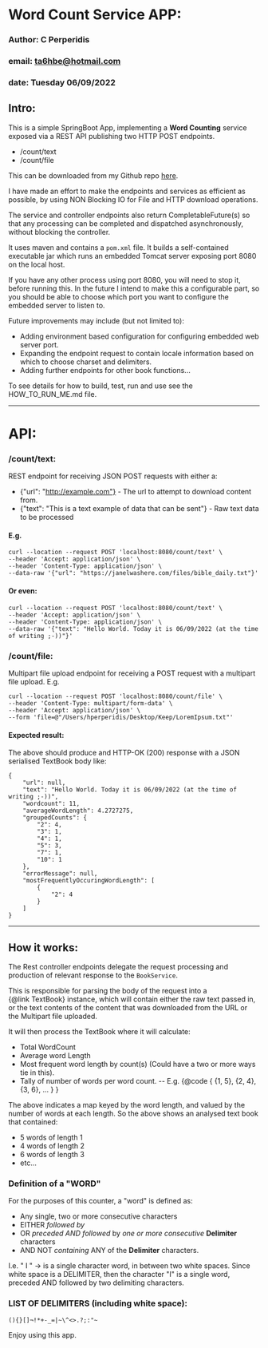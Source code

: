 # Word Count Service APP:
### Author: C Perperidis
### email: ta6hbe@hotmail.com
### date: Tuesday 06/09/2022

## Intro:
This is a simple SpringBoot App, implementing a **Word Counting** service exposed via a 
REST API publishing two HTTP POST endpoints.
- /count/text
- /count/file

This can be downloaded from my Github repo [here](https://github.com/ta6hbe/wordcounter).

I have made an effort to make the endpoints and services as efficient as possible, by 
using NON Blocking IO for File and HTTP download operations.

The service and controller endpoints also return CompletableFuture(s) so that any processing
can be completed and dispatched asynchronously, without blocking the controller.

It uses maven and contains a `pom.xml` file. It builds a self-contained executable
jar which runs an embedded Tomcat server exposing port 8080 on the local host.

If you have any other process using port 8080, you will need to stop it, before
running this. In the future I intend to make this a configurable part, so you should
be able to choose which port you want to configure the embedded server to listen to.

Future improvements may include (but not limited to):
- Adding environment based configuration for configuring embedded web server port.
- Expanding the endpoint request to contain locale information based on which to choose charset and delimiters.
- Adding further endpoints for other book functions... 

To see details for how to build, test, run and use see the HOW_TO_RUN_ME.md file.

---------------

# API:
### /count/text:

REST endpoint for receiving JSON POST requests with either a:
- {"url": "http://example.com"} - The url to attempt to download content from.
- {"text": "This is a text example of data that can be sent"} - Raw text data to be processed

#### E.g.

```
curl --location --request POST 'localhost:8080/count/text' \
--header 'Accept: application/json' \
--header 'Content-Type: application/json' \
--data-raw '{"url": "https://janelwashere.com/files/bible_daily.txt"}'
```

#### Or even:
```
curl --location --request POST 'localhost:8080/count/text' \
--header 'Accept: application/json' \
--header 'Content-Type: application/json' \
--data-raw '{"text": "Hello World. Today it is 06/09/2022 (at the time of writing ;-))"}'

```

### /count/file:
Multipart file upload endpoint for receiving a POST request with a multipart file upload.
E.g.
```
curl --location --request POST 'localhost:8080/count/file' \
--header 'Content-Type: multipart/form-data' \
--header 'Accept: application/json' \
--form 'file=@"/Users/hperperidis/Desktop/Keep/LoremIpsum.txt"'
```

#### Expected result:

The above should produce and HTTP-OK (200) response with a JSON serialised TextBook body like:
```
{
    "url": null,
    "text": "Hello World. Today it is 06/09/2022 (at the time of writing ;-))",
    "wordcount": 11,
    "averageWordLength": 4.2727275,
    "groupedCounts": {
        "2": 4,
        "3": 1,
        "4": 1,
        "5": 3,
        "7": 1,
        "10": 1
    },
    "errorMessage": null,
    "mostFrequentlyOccuringWordLength": [
        {
            "2": 4
        }
    ]
}
```

----------

## How it works:

The Rest controller endpoints delegate the request processing and production of
relevant response to the `BookService`.

This is responsible for parsing the body of the request into a  
{@link TextBook} instance, 
which will contain either the raw text passed in, or the text contents of the 
content that was downloaded from the URL or the Multipart file uploaded.

It will then process the TextBook where it will calculate:
- Total WordCount
- Average word Length
- Most frequent word length by count(s) (Could have a two or more ways tie in this).
- Tally of number of words per word count.
  -- E.g.
  {@code
  {
  {1, 5},
  {2, 4},
  {3, 6},
  ...
  }
  }

The above indicates a map keyed by the word length, and valued by the number of words at each length.
So the above shows an analysed text book that contained:
- 5 words of length 1
- 4 words of length 2
- 6 words of length 3
- etc...

### Definition of a "WORD"
For the purposes of this counter, a "word" is defined as:

- Any single, two or more consecutive characters 
- EITHER _followed by_ 
- OR _preceded AND followed_ by _one or more consecutive_ **Delimiter** characters
- AND NOT _containing_ ANY of the **Delimiter** characters.

I.e.
" I " -> is a single character word, in between two white spaces. Since white space is a
DELIMITER, then the character "I" is a single word, preceded AND followed by two delimiting characters.

### LIST OF DELIMITERS (including white space):

`(){}[]¬!*+-_=|~\^<>.?;:"~ `

Enjoy using this app.

